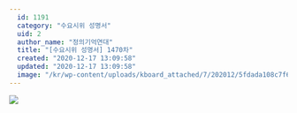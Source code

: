 ```yaml
---
  id: 1191
  category: "수요시위 성명서"
  uid: 2
  author_name: "정의기억연대"
  title: "[수요시위 성명서] 1470차"
  created: "2020-12-17 13:09:58"
  updated: "2020-12-17 13:09:58"
  image: "/kr/wp-content/uploads/kboard_attached/7/202012/5fdada108c7f63128430.jpg"
---
```

![](/kr/wp-content/uploads/kboard_attached/7/202012/5fdada108c7f63128430.jpg)